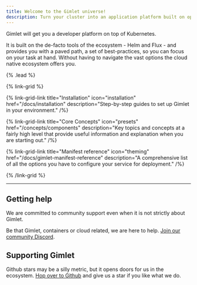 ```yaml
---
title: Welcome to the Gimlet universe!
description: Turn your cluster into an application platform built on open standards. Deploy without the steep learning curve. 100% open-source.
---
```


Gimlet will get you a developer platform on top of Kubernetes.

It is built on the de-facto tools of the ecosystem - Helm and Flux - and provides you with a paved path, a set of best-practices, so you can focus on your task at hand. Without having to navigate the vast options the cloud native ecosystem offers you.

{% .lead %}

{% link-grid %}

{% link-grid-link title="Installation" icon="installation" href="/docs/installation" description="Step-by-step guides to set up Gimlet in your environment." /%}

{% link-grid-link title="Core Concepts" icon="presets" href="/concepts/components" description="Key topics and concepts at a fairly high level that provide useful information and explanation when you are starting out." /%}

{% link-grid-link title="Manifest reference" icon="theming" href="/docs/gimlet-manifest-reference" description="A comprehensive list of all the options you have to configure your service for deployment." /%}

{% /link-grid %}

---

## Getting help

We are committed to community support even when it is not strictly about Gimlet.

Be that Gimlet, containers or cloud related, we are here to help. [Join our community Discord](https://discord.com/invite/ZwQDxPkYzE).

## Supporting Gimlet

Github stars may be a silly metric, but it opens doors for us in the ecosystem. [Hop over to Github](https://github.com/gimlet-io/gimlet) and give us a star if you like what we do.
